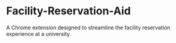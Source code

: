 # Facility-Reservation-Aid
A Chrome extension designed to streamline the facility reservation experience at a university.
